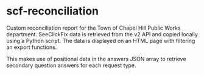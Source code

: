 # scf-reconciliation
Custom reconciliation report for the Town of Chapel Hill Public Works department. SeeClickFix data is retrieved from the v2 API and copied locally using a Python script. The data is displayed on an HTML page with filtering an export functions. 

This makes use of positional data in the answers JSON array to retrieve secondary question answers for each request type.

